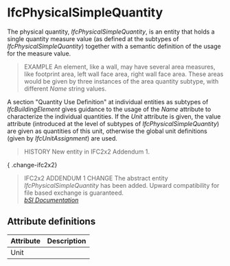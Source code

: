 IfcPhysicalSimpleQuantity
=========================
The physical quantity, _IfcPhysicalSimpleQuantity_, is an entity that holds a
single quantity measure value (as defined at the subtypes of
_IfcPhysicalSimpleQuantity_) together with a semantic definition of the usage
for the measure value.  
  
> EXAMPLE  An element, like a wall, may have several area measures, like
> footprint area, left wall face area, right wall face area. These areas would
> be given by three instances of the area quantity subtype, with different
> _Name_ string values.  
  
A section "Quantity Use Definition" at individual entities as subtypes of
_IfcBuildingElement_ gives guidance to the usage of the _Name_ attribute to
characterize the individual quantities. If the _Unit_ attribute is given, the
value attribute (introduced at the level of subtypes of
_IfcPhysicalSimpleQuantity_) are given as quantities of this unit, otherwise
the global unit definitions (given by _IfcUnitAssignment_) are used.  
  
> HISTORY  New entity in IFC2x2 Addendum 1.  
  
{ .change-ifc2x2}  
> IFC2x2 ADDENDUM 1 CHANGE  The abstract entity _IfcPhysicalSimpleQuantity_
> has been added. Upward compatibility for file based exchange is guaranteed.  
[ _bSI
Documentation_](https://standards.buildingsmart.org/IFC/DEV/IFC4_2/FINAL/HTML/schema/ifcquantityresource/lexical/ifcphysicalsimplequantity.htm)


Attribute definitions
---------------------
| Attribute   | Description   |
|-------------|---------------|
| Unit        |               |

